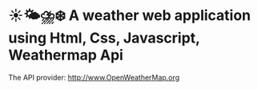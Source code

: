 # ☀️🌤⛈❄️ A weather web application using Html, Css, Javascript, Weathermap Api

The API provider: http://www.OpenWeatherMap.org


